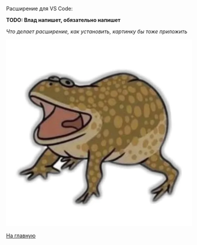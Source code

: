 Расширение для VS Code:

**TODO: Влад напишет, обязательно напишет**

*Что делает расширение, как установить, картинку бы тоже приложить* 

![alt_text](./img/frog4.png)

[На главную]({{site.baseurl}})
